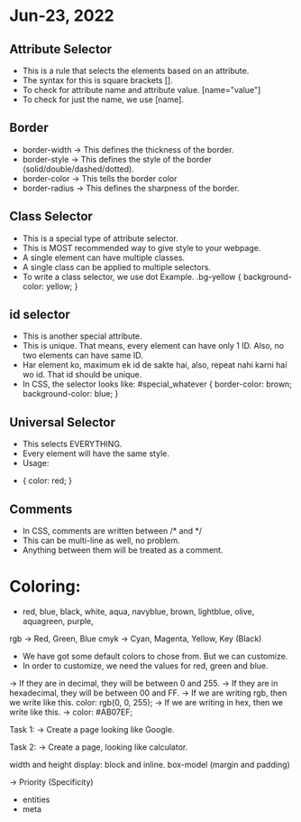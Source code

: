 # Jun-23, 2022

## Attribute Selector
- This is a rule that selects the elements based on an attribute.
- The syntax for this is square brackets [].
- To check for attribute name and attribute value. [name="value"]
- To check for just the name, we use [name].


## Border
- border-width -> This defines the thickness of the border.
- border-style -> This defines the style of the border (solid/double/dashed/dotted).
- border-color -> This tells the border color
- border-radius -> This defines the sharpness of the border.


## Class Selector
- This is a special type of attribute selector.
- This is MOST recommended way to give style to your webpage.
- A single element can have multiple classes.
- A single class can be applied to multiple selectors.
- To write a class selector, we use dot Example.
.bg-yellow {
  background-color: yellow;
}

## id selector
- This is another special attribute.
- This is unique. That means, every element can have only 1 ID. Also, no two elements can have same ID.
- Har element ko, maximum ek id de sakte hai, also, repeat nahi karni hai wo id. That id should be unique.
- In CSS, the selector looks like:
#special_whatever {
  border-color: brown;
  background-color: blue;
}


## Universal Selector
- This selects EVERYTHING.
- Every element will have the same style.
- Usage:
* {
  color: red;
}

## Comments
- In CSS, comments are written between /* and */
- This can be multi-line as well, no problem.
- Anything between them will be treated as a comment.


# Coloring:
- red, blue, black, white, aqua, navyblue, brown, lightblue, olive, aquagreen, purple,

rgb -> Red, Green, Blue
cmyk -> Cyan, Magenta, Yellow, Key (Black)

- We have got some default colors to chose from. But we can customize.
- In order to customize, we need the values for red, green and blue.

-> If they are in decimal, they will be between 0 and 255.
-> If they are in hexadecimal, they will be between 00 and FF.
-> If we are writing rgb, then we write like this.
color: rgb(0, 0, 255);
-> If we are writing in hex, then we write like this.
-> color: #AB07EF;

Task 1:
-> Create a page looking like Google.

Task 2:
-> Create a page, looking like calculator.



width and height
display: block and inline.
box-model (margin and padding)

-> Priority (Specificity)

- entities
- meta